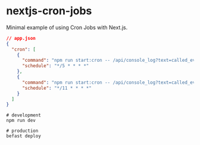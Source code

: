# nextjs-cron-jobs

Minimal example of using Cron Jobs with Next.js.

```json
// app.json
{
  "cron": [
    {
      "command": "npm run start:cron -- /api/console_log?text=called_every_5_minutes",
      "schedule": "*/5 * * * *"
    },
    {
      "command": "npm run start:cron -- /api/console_log?text=called_every_11_minutes",
      "schedule": "*/11 * * * *"
    }
  ]
}
```

```
# development
npm run dev

# production
befast deploy
```
